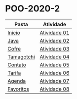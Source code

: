 # POO-2020-2

Pasta | Atividade
------|-----------
[Inicio](/Projeto%2001%20Inicio/) | [Atividade 01](/Projeto%2001%20Inicio/)
[Java](/Projeto%2001%20Inicio/) | [Atividade 02](/Projeto%2002%20Java/)
[Cofre](/Projeto%2001%20Inicio/) | [Atividade 03](/Projeto%2003%20Cofre/Pencil.java)
[Tamagotchi](/Projeto%2001%20Inicio/) | [Atividade 04](/Projeto%2004%20Tamagotchi/Tamagotchi.java)
[Contato](/Projeto%2001%20Inicio/) | [Atividade 05](/Projeto%2005%20Contato/JunkFood.java)
[Tarifa](/Projeto%2001%20Inicio/) | [Atividade 06](/Projeto%2006%20Tarifa/Topic.java)
[Agenda](/Projeto%2001%20Inicio/) | [Atividade 07](/Projeto%2007%20Agenda/Agenda.java)
[Favoritos](/Projeto%2001%20Inicio/) | [Atividade 08](/Projeto%2008%20Favoritos/Agenda.java)
